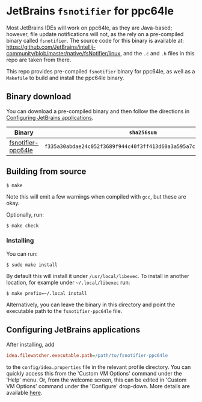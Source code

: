 # JetBrains `fsnotifier` for ppc64le

Most JetBrains IDEs will work on ppc64le, as they are Java-based; however,
file update notifications will not, as the rely on a pre-compiled binary
called `fsnotifier`. The source code for this binary is available at:
<https://github.com/JetBrains/intellij-community/blob/master/native/fsNotifier/linux>,
and the `.c` and `.h` files in this repo are taken from there.

This repo provides pre-compiled `fsnotifier` binary for ppc64le, as well as
a `Makefile` to build and install the ppc64le binary.

## Binary download

You can download a pre-compiled binary and then follow the directions in
[Configuring JetBrains applications](#configuring-jetbrains-applications).

| Binary | `sha256sum` |
|--------|-------------|
| [fsnotifier-ppc64le](https://github.com/vddvss/fsnotifier-ppc64le/releases/download/20200510.1929/fsnotifier-ppc64le) | `f335a30abdae24c052f3689f944c40f3ff413d60a3a595a7cbe358afdff0c6e9` |

## Building from source

```
$ make
```

Note this will emit a few warnings when compiled with `gcc`, but these are okay.

Optionally, run:

```
$ make check
```

### Installing

You can run:

```
$ sudo make install
```

By default this will install it under `/usr/local/libexec`. To install in
another location, for example under `~/.local/libexec` run:

```
$ make prefix=~/.local install
```

Alternatively, you can leave the binary in this directory and point the
executable path to the `fsnotifier-ppc64le` file.

## Configuring JetBrains applications

After installing, add

```ini
idea.filewatcher.executable.path=/path/to/fsnotifier-ppc64le
```

to the `config/idea.properties` file in the relevant profile directory. You
can quickly access this from the 'Custom VM Options' command under the 'Help'
menu. Or, from the welcome screen, this can be edited in 'Custom VM Options'
command under the 'Configure' drop-down. More details are available
[here](https://www.jetbrains.com/help/idea/tuning-the-ide.html#configure-platform-properties).
